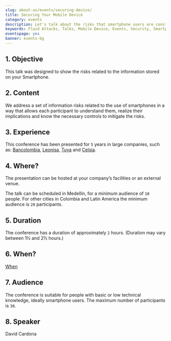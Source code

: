```yaml
---
slug: about-us/events/securing-device/
title: Securing Your Mobile Device
category: events
description: Let's talk about the risks that smartphone users are constantly exposed to and unaware of, as well as what to do to mitigate them.
keywords: Fluid Attacks, Talks, Mobile Device, Events, Security, Smartphone, Pentesting, Ethical Hacking
eventspage: yes
banner: events-bg
---
```


## 1\. Objective

This talk was designed to show the risks related to the information
stored on your Smartphone.

## 2\. Content

We address a set of information risks related to the use of smartphones
in a way that allows each participant to understand them, realize their
implications and know the necessary controls to mitigate the risks.

## 3\. Experience

This conference has been presented for `5` years in large companies,
such as:
[Bancolombia](https://www.grupobancolombia.com/wps/portal/personas),
[Leonisa](https://www.negocioleonisa.com/wps/portal/colombia),
[Tuya](http://www.tuya.com.co/) and [Celsia](http://www.celsia.com/).

## 4\. Where?

The presentation can be hosted at your company’s facilities or an
external venue.

The talk can be scheduled in Medellín, for a minimum audience of `10`
people. For other cities in Colombia and Latin America the minimum
audience is `20` participants.

## 5\. Duration

The conference has a duration of approximately `2` hours. (Duration may
vary between 1½ and 2½ hours.)

## 6\. When?

[When](../#when)

## 7\. Audience

The conference is suitable for people with basic or low technical
knowledge, ideally smartphone users. The maximum number of participants
is `30`.

## 8\. Speaker

David Cardona

